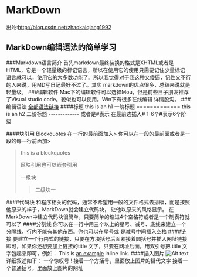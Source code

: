 # MarkDown
出处:http://blog.csdn.net/zhaokaiqiang1992

## MarkDown编辑语法的简单学习

###Markdown语言简介
    首先markdown最终装换的格式是XHTML或者是HTML，它是一个轻量级的标记语言，所以在使用它的使用只需要记住少量标记
    语言就可以，使用它的大多数功能了。所以我觉得对于我这种又傻逼，记性又不行的人来说，用MD写日记最好不过了。其实
    markdown的优点很多，总结来说就是轻量级。
###编辑软件
    Mac下的编辑软件可以选择Mou，但是前些日子朋友推荐了Visual studio code。貌似也可以使用。Win下有很多在线编辑
    详情股沟。
###编辑语法
    [全部语法链接](http://wowubuntu.com/markdown/index.html)
####标题
    this is an h1 一阶标题
    =============
    this is an h2 二阶标题
    -------------
    或者是#表示 在最前边插入# 1-6个#表示6个阶级

####块引用 Blockquotes
    在一行的最前面加入> 你可以在一段的最前面或者是一段的每一行前面加>

>this is  a blockquotes
>
>   区块引用也可以嵌套引用
>
>一级块
>>二级块一      

####代码块
    和程序相关的代码，通常不希望用一般的文件格式去排版，而是按照他原来的样子，MarkDown就会建立代码块，
    让他以原来的风格显示。
    在MarkDown中建立代码块很简单，只要简单的缩进4个空格符或者是一个制表符就可以了
####分割线
    你可以在一行中用三个以上的星号、减号、底线来建立一个分隔线，行内不能有其他东西。你也可以在星号或
    是减号中间插入空格
####链接
    要建立一个行内式的链接，只要在方块括号后面紧接着圆括号并插入网址链接即可，如果你还想要加上链接的title
    文字，只要在网址后面，用双引号把 title 文字包起来即可，例如：
This is [an example](http://example.com/ "Title") inline link.
####插入图片
     ![Alt text](/path/to/img.jpg)
    详细叙述如下：
    一个惊叹号 !
    接着一个方括号，里面放上图片的替代文字
    接着一个普通括号，里面放上图片的网址